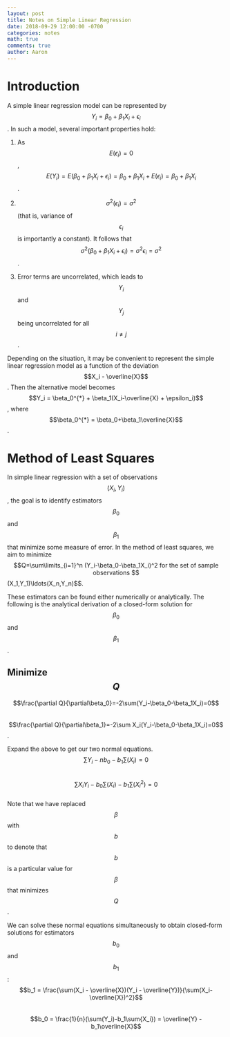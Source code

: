 ```yaml
---
layout: post
title: Notes on Simple Linear Regression
date: 2018-09-29 12:00:00 -0700
categories: notes 
math: true
comments: true
author: Aaron
---
```

# Introduction
A simple linear regression model can be represented by $$Y_i = \beta_0 + \beta_1X_i + \epsilon_i$$. In such a model, several important properties hold:

1. As $$E(\epsilon_i) = 0$$, $$E(Y_i) = E(\beta_0 + \beta_1X_i + \epsilon_i) = \beta_0 + \beta_1X_i + E(\epsilon_i) = \beta_0 + \beta_1X_i$$.

2. $$\sigma^2(\epsilon_i) = \sigma^2$$ (that is, variance of $$\epsilon_i$$ is importantly a constant). It follows that $$\sigma^2(\beta_0 + \beta_1X_i + \epsilon_i) = \sigma^2{\epsilon_i} = \sigma^2$$.

3. Error terms are uncorrelated, which leads to $$Y_i$$ and $$Y_j$$ being uncorrelated for all $$i\neq j$$.

Depending on the situation, it may be convenient to represent the simple linear regression model as a function of the deviation $$X_i - \overline{X}$$. Then the alternative model becomes $$Y_i = \beta_0^{*} + \beta_1(X_i-\overline{X} + \epsilon_i)$$, where $$\beta_0^{*} = \beta_0+\beta_1\overline{X}$$.

# Method of Least Squares
In simple linear regression with a set of observations $$(X_i, Y_i)$$, the goal is to identify estimators $$\beta_0$$ and $$\beta_1$$ that minimize some measure of error. In the method of least squares, we aim to minimize $$Q=\sum\limits_{i=1}^n (Y_i-\beta_0-\beta_1X_i)^2 for the set of sample observations $$(X_1,Y_1)\ldots(X_n,Y_n)$$.

These estimators can be found either numerically or analytically. The following is the analytical derivation of a closed-form solution for $$\beta_0$$ and $$\beta_1$$.

## Minimize $$Q$$
$$\frac{\partial Q}{\partial\beta_0}=-2\sum(Y_i-\beta_0-\beta_1X_i)=0$$  
$$\frac{\partial Q}{\partial\beta_1}=-2\sum X_i(Y_i-\beta_0-\beta_1X_i)=0$$.

Expand the above to get our two normal equations.  
$$\sum Y_i - nb_0 - b_1\sum(X_i) = 0$$  
$$\sum X_iY_i - b_0\sum(X_i) - b_1\sum(X_i^2) = 0$$  
Note that we have replaced $$\beta$$ with $$b$$ to denote that $$b$$ is a particular value for $$\beta$$ that minimizes $$Q$$.

We can solve these normal equations simultaneously to obtain closed-form solutions for estimators $$b_0$$ and $$b_1$$:  
$$b_1 = \frac{\sum(X_i - \overline{X})(Y_i - \overline{Y})}{\sum(X_i-\overline{X})^2}$$  
$$b_0 = \frac{1}{n}(\sum(Y_i)-b_1\sum{X_i}) = \overline{Y} - b_1\overline{X}$$